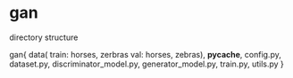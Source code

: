 # gan
directory structure

gan{
  data(
    train:
      horses,
      zerbras
    val:
      horses,
      zebras),
   __pycache__,
   config.py,
   dataset.py,
   discriminator_model.py,
   generator_model.py,
   train.py,
   utils.py
  }
